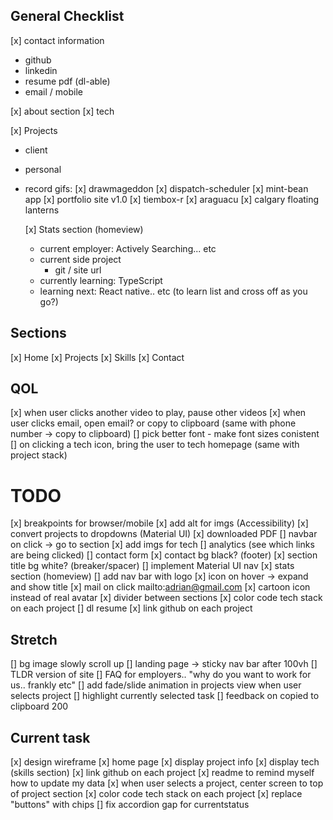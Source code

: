 ## General Checklist

[x] contact information

- github
- linkedin
- resume pdf (dl-able)
- email / mobile

[x] about section
[x] tech

[x] Projects

- client
- personal
- record gifs:
  [x] drawmageddon
  [x] dispatch-scheduler
  [x] mint-bean app
  [x] portfolio site v1.0
  [x] tiembox-r
  [x] araguacu
  [x] calgary floating lanterns

  [x] Stats section (homeview)

  - current employer: Actively Searching... etc
  - current side project
    - git / site url
  - currently learning: TypeScript
  - learning next: React native.. etc (to learn list and cross off as you go?)

## Sections

[x] Home
[x] Projects
[x] Skills
[x] Contact

## QOL

[x] when user clicks another video to play, pause other videos
[x] when user clicks email, open email? or copy to clipboard (same with phone number -> copy to clipboard)
[] pick better font - make font sizes conistent
[] on clicking a tech icon, bring the user to tech homepage (same with project stack)

# TODO

[x] breakpoints for browser/mobile
[x] add alt for imgs (Accessibility)
[x] convert projects to dropdowns (Material UI)
[x] downloaded PDF
[] navbar on click -> go to section
[x] add imgs for tech
[] analytics (see which links are being clicked)
[] contact form
[x] contact bg black? (footer)
[x] section title bg white? (breaker/spacer)
[] implement Material UI nav
[x] stats section (homeview)
[] add nav bar with logo
[x] icon on hover -> expand and show title
[x] mail on click mailto:adrian@gmail.com
[x] cartoon icon instead of real avatar
[x] divider between sections
[x] color code tech stack on each project
[] dl resume
[x] link github on each project

## Stretch

[] bg image slowly scroll up
[] landing page -> sticky nav bar after 100vh
[] TLDR version of site
[] FAQ for employers.. "why do you want to work for us.. frankly etc"
[] add fade/slide animation in projects view when user selects project
[] highlight currently selected task
[] feedback on copied to clipboard 200

## Current task

[x] design wireframe
[x] home page
[x] display project info
[x] display tech (skills section)
[x] link github on each project
[x] readme to remind myself how to update my data
[x] when user selects a project, center screen to top of project section
[x] color code tech stack on each project
[x] replace "buttons" with chips
[] fix accordion gap for currentstatus

